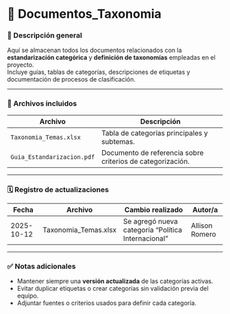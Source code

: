 # 📁 Documentos_Taxonomia

### 📘 Descripción general
Aquí se almacenan todos los documentos relacionados con la **estandarización categórica** y **definición de taxonomías** empleadas en el proyecto.  
Incluye guías, tablas de categorías, descripciones de etiquetas y documentación de procesos de clasificación.

---

### 📁 Archivos incluidos
| Archivo | Descripción |
|----------|-------------|
| `Taxonomia_Temas.xlsx` | Tabla de categorías principales y subtemas. |
| `Guia_Estandarizacion.pdf` | Documento de referencia sobre criterios de categorización. |

---

### 🗓️ Registro de actualizaciones
| Fecha | Archivo | Cambio realizado | Autor/a |
|--------|----------|------------------|----------|
| 2025-10-12 | Taxonomia_Temas.xlsx | Se agregó nueva categoría “Política Internacional” | Allison Romero |

---

### ✅ Notas adicionales
- Mantener siempre una **versión actualizada** de las categorías activas.  
- Evitar duplicar etiquetas o crear categorías sin validación previa del equipo.  
- Adjuntar fuentes o criterios usados para definir cada categoría.

